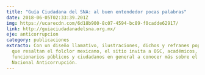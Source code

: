 ```yaml
---
title: "Guía Ciudadana del SNA: al buen entendedor pocas palabras"
date: 2018-06-05T02:33:39.201Z
img: https://ucarecdn.com/6d18b900-8c07-4594-bc89-f0cadde62917/
link: http://guiaciudadanadelsna.org.mx/
eje: anticorrupcion
category: publicaciones
extracto: Con un diseño llamativo, ilustraciones, dichos y refranes populares
  que resaltan el folclor mexicano, el sitio invita a OSC, académicos,
  funcionarios públicos y ciudadanos en general a conocer más sobre el Sistema
  Nacional Anticorrupción.
---
```

